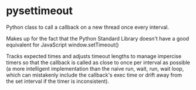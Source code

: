 # pysettimeout
Python class to call a callback on a new thread once every interval.

Makes up for the fact that the Python Standard Library doesn't have a good equivalent for JavaScript window.setTimeout()

Tracks expected times and adjusts timeout lengths to manage impercise timers so that the callback is called as close
to once per interval as possible (a more intelligent implementation than the naive run, wait, run, wait loop, which can mistakenly include the callback's exec time or drift away from the set interval if the timer is inconsistent).
